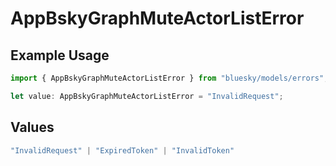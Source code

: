 # AppBskyGraphMuteActorListError

## Example Usage

```typescript
import { AppBskyGraphMuteActorListError } from "bluesky/models/errors";

let value: AppBskyGraphMuteActorListError = "InvalidRequest";
```

## Values

```typescript
"InvalidRequest" | "ExpiredToken" | "InvalidToken"
```